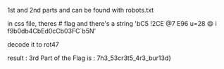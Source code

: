 1st and 2nd parts and can be found with robots.txt

 in css file, theres # flag and there's a string 'bC5 !2CE @7 E96 u=28 😄 i f9b0db4CbEd0cCb03FC`b5N'

decode it to rot47

result : 3rd Part of the Flag is : 7h3_53cr3t5_4r3_bur13d}
